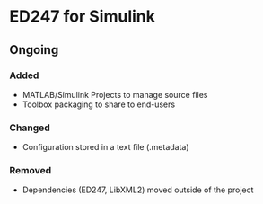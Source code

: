 # ED247 for Simulink

## Ongoing

### Added
- MATLAB/Simulink Projects to manage source files
- Toolbox packaging to share to end-users

### Changed
- Configuration stored in a text file (.metadata)

### Removed
- Dependencies (ED247, LibXML2) moved outside of the project